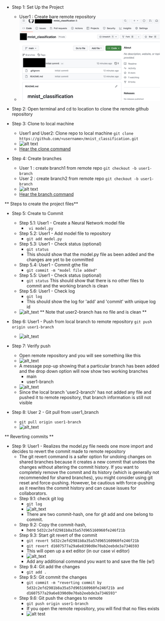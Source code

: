 - Step 1: Set Up the Project
  - User1 : Create bare remote repository
  - ![alt text](bare_remote_repo.png)
- Step 2: Open terminal and cd to location to clone the remote github repository
- Step 3: Clone to local machine
  - User1 and User2: Clone repo to local machine
  ```git clone https://github.com/<username>/mnist_classification.git```
  - ![alt text](clone.png)
  - [Hear the clone command](https://github.com/prathebaselva/cs897/assets/38529810/4f1d2e77-79ba-4c0f-aa2f-721239c76151)

- Step 4: Create branches
  - User 1 : create branch1 from remote repo
    ```git checkout -b user1-branch```
  - User 2 : create branch2 from remote repo
    ```git checkout -b user1-branch```
  - ![alt text](branch.png)
  - [Hear the branch command](https://github.com/prathebaselva/cs897/assets/38529810/de1b16f9-e778-461e-ac9c-83ebba3d2bcc)

** Steps to create the project files**
- Step 5: Create to Commit
  - Step 5.1: User1 - Create a Neural Network model file
    - ``` vi model.py```
  - Step 5.2: User1 - Add model file to repository
    - ``` git add model.py ```
  - Step 5.3: User1 - Check status (optional)
    - ``` git status ```
    - This should show that the model.py file as been added and the changes are yet to be committed
  - Step 5.4: User1 - Commit gthe file
    - ``` git commit -m "model file added" ```
  - Step 5.5: User1 - Check status (optional)
    - ``` git status ```
      This should show that there is no other files to commit and the working branch is clean
  - Step 5.6: User1 - Check log
    - ``` git log ```
    - This should show the log for 'add' and 'commit' with unique log id
  - ![alt_text](user1_add_commit_model.png)
  ** Note that user2-branch has no file and is clean **
- Step 6: User1 - Push from local branch to remote repository
  ``` git push origin user1-branch ```
  - ![alt_text](user1_push_remote.png)
- Step 7: Verify push
  - Open remote repository and you will see something like this
  - ![alt_text](remote_repo_user1_branch.png)
  - A message pop-up showing that a particular branch has been added and the drop down option will now show two working branches
    - main
    - user1-branch
  - ![alt_text](only_user1_branch.png)
  - Since the local branch 'user2-branch' has not added any file and pushed it to remote repository, that branch information is still not visible
  
- Step 8: User 2 - Git pull from user1_branch
  - ``` git pull origin user1-branch ```
  - ![alt_text](user2_pull_branch1.png)

** Reverting commits **
- Step 9: User1 - Realizes the model.py file needs one more import and decides to revert the commit made to remote repository
  - The git revert command is a safer option for undoing changes on shared branches because it creates a new commit that undoes the changes without altering the commit history. If you want to completely remove the commit and its history (which is generally not recommended for shared branches), you might consider using git reset and force-pushing. However, be cautious with force-pushing as it rewrites the commit history and can cause issues for collaborators.
  - Step 9.1: check git log
    - ``` git log ```
    - ![alt_text](user1_push_remote.png)
    - There are two commit-hash, one for git add and one belong to commit.
  - Step 9.2: Copy the commit-hash,
    - here ```5d32c2efd2981b8a35a57d965160960fe246f21b```
  - Step 9.3: Start git revert of the commit
    - ``` git revert 5d32c2efd2981b8a35a57d965160960fe246f21b ```
    - ``` git revert d1607577a29a6e8390d0e70ab2eebde3a7346593 ```
    - This will open up a ext editor (in our case vi editor)
    - ![alt_text](user1_push_remote.png)
    - Add any additional command you want to and save the file (w!)
  - Step 9.4: Git add the changes
    - ``` git add . ```
  - Step 9.5: Git commit the changes
    - ``` git commit -m "reverting commit by 5d32c2efd2981b8a35a57d965160960fe246f21b and d1607577a29a6e8390d0e70ab2eebde3a7346593" ```
  - Step 9.6: Git push the changes to remote
    - ``` git push origin user1-branch ```
    - If you open the remote repository, you will find that no files exists
    - ![alt test](revert_user1_nofile_anymore.png)
  
